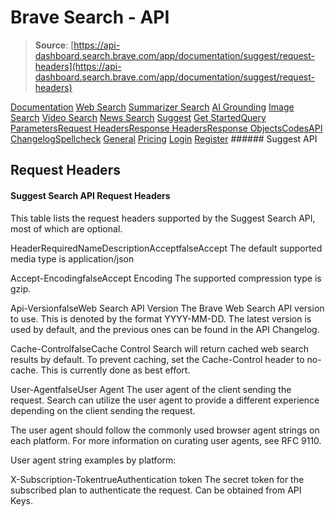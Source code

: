 # Brave Search - API

> **Source**: [https://api-dashboard.search.brave.com/app/documentation/suggest/request-headers](https://api-dashboard.search.brave.com/app/documentation/suggest/request-headers)


[](https://api-dashboard.search.brave.com/app/dashboard)  [](https://api-dashboard.search.brave.com/app/dashboard)  [Documentation](https://api-dashboard.search.brave.com/app/documentation) [Web Search](https://api-dashboard.search.brave.com/app/documentation/web-search) [Summarizer Search](https://api-dashboard.search.brave.com/app/documentation/summarizer-search) [AI Grounding](https://api-dashboard.search.brave.com/app/documentation/ai-grounding) [Image Search](https://api-dashboard.search.brave.com/app/documentation/image-search) [Video Search](https://api-dashboard.search.brave.com/app/documentation/video-search) [News Search](https://api-dashboard.search.brave.com/app/documentation/news-search) [Suggest](https://api-dashboard.search.brave.com/app/documentation/suggest) [Get Started](https://api-dashboard.search.brave.com/app/documentation/suggest/get-started)[Query Parameters](https://api-dashboard.search.brave.com/app/documentation/suggest/query)[Request Headers](https://api-dashboard.search.brave.com/app/documentation/suggest/request-headers)[Response Headers](https://api-dashboard.search.brave.com/app/documentation/suggest/response-headers)[Response Objects](https://api-dashboard.search.brave.com/app/documentation/suggest/responses)[Codes](https://api-dashboard.search.brave.com/app/documentation/suggest/codes)[API Changelog](https://api-dashboard.search.brave.com/app/documentation/suggest/api-changelog)[Spellcheck](https://api-dashboard.search.brave.com/app/documentation/spellcheck) [General](https://api-dashboard.search.brave.com/app/documentation/general) [Pricing](https://api-dashboard.search.brave.com/app/plans)    [Login](https://api-dashboard.search.brave.com/login) [Register](https://api-dashboard.search.brave.com/register) ###### Suggest API

 ## Request Headers

 #### Suggest Search API Request Headers

 This table lists the request headers supported by the Suggest Search API, most of which are
    optional.

 HeaderRequiredNameDescriptionAcceptfalseAccept The default supported media type is application/json

Accept-EncodingfalseAccept Encoding The supported compression type is gzip.

Api-VersionfalseWeb Search API Version The Brave Web Search API version to use. This is denoted by     the format YYYY-MM-DD. The latest version is used by default,    and the previous ones can be found in the    API Changelog.

Cache-ControlfalseCache Control Search will return cached web search results by default.     To prevent caching, set the Cache-Control header to no-cache.     This is currently done as best effort.

User-AgentfalseUser Agent The user agent of the client sending the request. Search can     utilize the user agent to provide a different experience depending     on the client sending the request.

The user agent should follow the commonly used browser     agent strings on each platform. For more information on     curating user agents, see RFC 9110.

User agent string examples by platform:

X-Subscription-TokentrueAuthentication token The secret token for the subscribed plan to authenticate the request.   Can be obtained from API Keys.

 